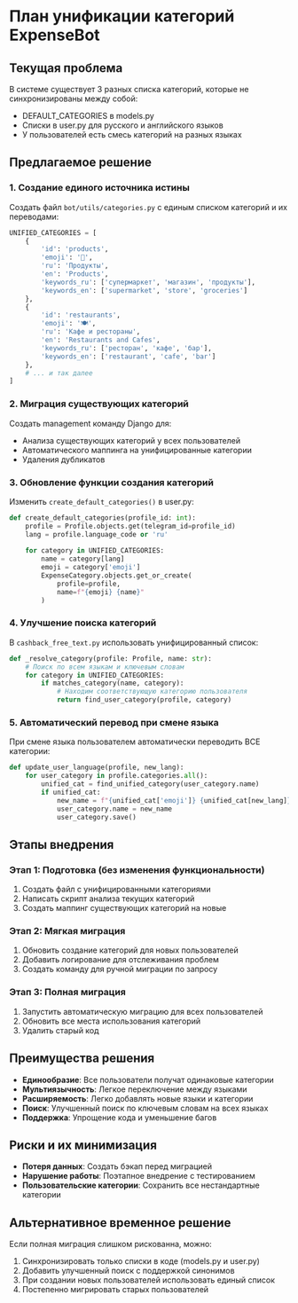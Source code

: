 # План унификации категорий ExpenseBot

## Текущая проблема
В системе существует 3 разных списка категорий, которые не синхронизированы между собой:
- DEFAULT_CATEGORIES в models.py
- Списки в user.py для русского и английского языков
- У пользователей есть смесь категорий на разных языках

## Предлагаемое решение

### 1. Создание единого источника истины
Создать файл `bot/utils/categories.py` с единым списком категорий и их переводами:

```python
UNIFIED_CATEGORIES = [
    {
        'id': 'products',
        'emoji': '🛒',
        'ru': 'Продукты',
        'en': 'Products',
        'keywords_ru': ['супермаркет', 'магазин', 'продукты'],
        'keywords_en': ['supermarket', 'store', 'groceries']
    },
    {
        'id': 'restaurants',
        'emoji': '🍽️',
        'ru': 'Кафе и рестораны',
        'en': 'Restaurants and Cafes',
        'keywords_ru': ['ресторан', 'кафе', 'бар'],
        'keywords_en': ['restaurant', 'cafe', 'bar']
    },
    # ... и так далее
]
```

### 2. Миграция существующих категорий
Создать management команду Django для:
- Анализа существующих категорий у всех пользователей
- Автоматического маппинга на унифицированные категории
- Удаления дубликатов

### 3. Обновление функции создания категорий
Изменить `create_default_categories()` в user.py:
```python
def create_default_categories(profile_id: int):
    profile = Profile.objects.get(telegram_id=profile_id)
    lang = profile.language_code or 'ru'
    
    for category in UNIFIED_CATEGORIES:
        name = category[lang]
        emoji = category['emoji']
        ExpenseCategory.objects.get_or_create(
            profile=profile,
            name=f"{emoji} {name}"
        )
```

### 4. Улучшение поиска категорий
В `cashback_free_text.py` использовать унифицированный список:
```python
def _resolve_category(profile: Profile, name: str):
    # Поиск по всем языкам и ключевым словам
    for category in UNIFIED_CATEGORIES:
        if matches_category(name, category):
            # Находим соответствующую категорию пользователя
            return find_user_category(profile, category)
```

### 5. Автоматический перевод при смене языка
При смене языка пользователем автоматически переводить ВСЕ категории:
```python
def update_user_language(profile, new_lang):
    for user_category in profile.categories.all():
        unified_cat = find_unified_category(user_category.name)
        if unified_cat:
            new_name = f"{unified_cat['emoji']} {unified_cat[new_lang]}"
            user_category.name = new_name
            user_category.save()
```

## Этапы внедрения

### Этап 1: Подготовка (без изменения функциональности)
1. Создать файл с унифицированными категориями
2. Написать скрипт анализа текущих категорий
3. Создать маппинг существующих категорий на новые

### Этап 2: Мягкая миграция
1. Обновить создание категорий для новых пользователей
2. Добавить логирование для отслеживания проблем
3. Создать команду для ручной миграции по запросу

### Этап 3: Полная миграция
1. Запустить автоматическую миграцию для всех пользователей
2. Обновить все места использования категорий
3. Удалить старый код

## Преимущества решения
- **Единообразие**: Все пользователи получат одинаковые категории
- **Мультиязычность**: Легкое переключение между языками
- **Расширяемость**: Легко добавлять новые языки и категории
- **Поиск**: Улучшенный поиск по ключевым словам на всех языках
- **Поддержка**: Упрощение кода и уменьшение багов

## Риски и их минимизация
- **Потеря данных**: Создать бэкап перед миграцией
- **Нарушение работы**: Поэтапное внедрение с тестированием
- **Пользовательские категории**: Сохранить все нестандартные категории

## Альтернативное временное решение
Если полная миграция слишком рискованна, можно:
1. Синхронизировать только списки в коде (models.py и user.py)
2. Добавить улучшенный поиск с поддержкой синонимов
3. При создании новых пользователей использовать единый список
4. Постепенно мигрировать старых пользователей
